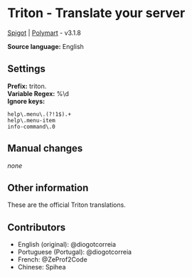 # Triton - Translate your server

[Spigot](https://www.spigotmc.org/resources/triton-translate-your-server.30331/) |
[Polymart](https://polymart.org/resource/triton.38) - v3.1.8

**Source language:** English

## Settings

**Prefix:** triton.  
**Variable Regex:** %\d  
**Ignore keys:**

```
help\.menu\.(?!1$).+
help\.menu-item
info-command\.0
```

## Manual changes

_none_

## Other information

These are the official Triton translations.

## Contributors

- English (original): @diogotcorreia
- Portuguese (Portugal): @diogotcorreia
- French: @ZeProf2Code
- Chinese: Spihea
